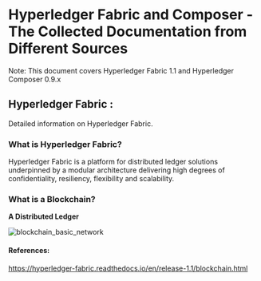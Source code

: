 # Hyperledger Fabric and Composer - The Collected Documentation from Different Sources

Note: This document covers Hyperledger Fabric 1.1 and Hyperledger Composer 0.9.x


## Hyperledger Fabric : 

Detailed information on Hyperledger Fabric.


### What is Hyperledger Fabric?

Hyperledger Fabric is a platform for distributed ledger solutions underpinned by a modular architecture delivering high degrees of confidentiality, resiliency, flexibility and scalability.

### What is a Blockchain?

**A Distributed Ledger**



![blockchain_basic_network](https://user-images.githubusercontent.com/20517136/40042858-5eef2050-5840-11e8-9672-b536f331b15e.png)











#### References:
https://hyperledger-fabric.readthedocs.io/en/release-1.1/blockchain.html
